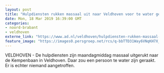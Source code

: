 ```yaml
---
layout: post
title: "Hulpdiensten rukken massaal uit naar Veldhoven voor te water geraakt persoon: niemand aangetroffen"
date: Mon, 18 Mar 2019 16:39:00 GMT
categories: 
- noord-brabant 
- veldhoven 
externe_link: "https://www.ad.nl/veldhoven/hulpdiensten-rukken-massaal-uit-naar-veldhoven-voor-te-water-geraakt-persoon-niemand-aangetroffen~af0e4443/"
feature_image: "https://images0.persgroep.net/rcs/q-bbTTD31Way6VNqKH7X_QigHBA/diocontent/143712460/_fitwidth/400/?appId=21791a8992982cd8da851550a453bd7f&quality=0.7"
---
```


VELDHOVEN - De hulpdiensten zijn maandagmiddag massaal uitgerukt naar de Kempenbaan in Veldhoven. Daar zou een persoon te water zijn geraakt. Er is echter niemand aangetroffen.
